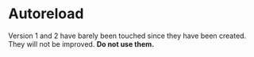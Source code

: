 # Autoreload

Version 1 and 2 have barely been touched since they have been created. They will not be improved. **Do not use them.**
